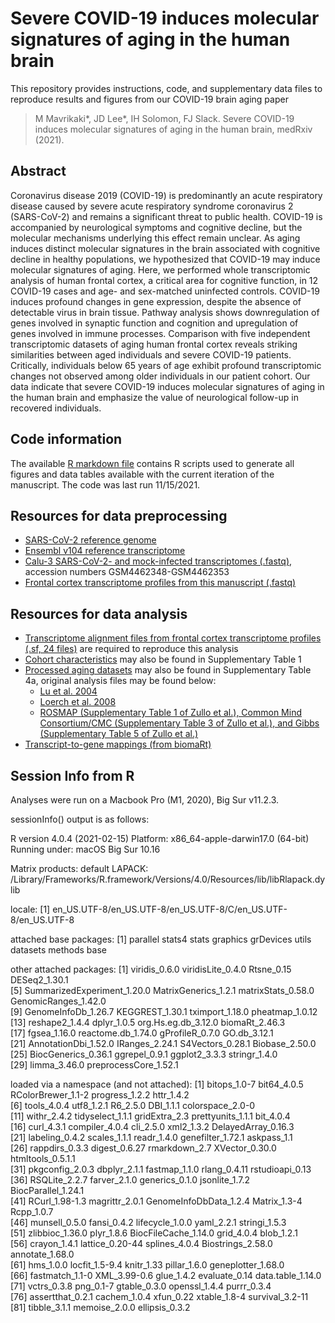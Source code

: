 # Severe COVID-19 induces molecular signatures of aging in the human brain
This repository provides instructions, code, and supplementary data files to reproduce results and figures from our COVID-19 brain aging paper 
> M Mavrikaki*, JD Lee*, IH Solomon, FJ Slack. Severe COVID-19 induces molecular signatures of aging in the human brain, medRxiv (2021). 

## Abstract

Coronavirus disease 2019 (COVID-19) is predominantly an acute respiratory disease caused by severe acute respiratory syndrome coronavirus 2 (SARS-CoV-2) and remains a significant threat to public health. COVID-19 is accompanied by neurological symptoms and cognitive decline, but the molecular mechanisms underlying this effect remain unclear. As aging induces distinct molecular signatures in the brain associated with cognitive decline in healthy populations, we hypothesized that COVID-19 may induce molecular signatures of aging. Here, we performed whole transcriptomic analysis of human frontal cortex, a critical area for cognitive function, in 12 COVID-19 cases and age- and sex-matched uninfected controls. COVID-19 induces profound changes in gene expression, despite the absence of detectable virus in brain tissue. Pathway analysis shows downregulation of genes involved in synaptic function and cognition and upregulation of genes involved in immune processes. Comparison with five independent transcriptomic datasets of aging human frontal cortex reveals striking similarities between aged individuals and severe COVID-19 patients. Critically, individuals below 65 years of age exhibit profound transcriptomic changes not observed among older individuals in our patient cohort. Our data indicate that severe COVID-19 induces molecular signatures of aging in the human brain and emphasize the value of neurological follow-up in recovered individuals.

## Code information

The available [R markdown file](https://github.com/jonathandlee12/covid19-brain/blob/main/covid19_aging_rscripts_final.Rmd) contains R scripts used to generate all figures and data tables available with the current iteration of the manuscript. The code was last run 11/15/2021. 

## Resources for data preprocessing
- [SARS-CoV-2 reference genome](https://www.ncbi.nlm.nih.gov/nuccore/1798174254)
- [Ensembl v104 reference transcriptome](http://ftp.ensembl.org/pub/release-104/fasta/homo_sapiens/cdna/Homo_sapiens.GRCh38.cdna.all.fa.gz)
- [Calu-3 SARS-CoV-2- and mock-infected transcriptomes (.fastq)](https://www.ncbi.nlm.nih.gov/geo/query/acc.cgi?acc=GSE147507), accession numbers GSM4462348-GSM4462353
- [Frontal cortex transcriptome profiles from this manuscript (.fastq)](https://www.ncbi.nlm.nih.gov/geo/query/acc.cgi?acc=GSE188847)

## Resources for data analysis
- [Transcriptome alignment files from frontal cortex transcriptome profiles (.sf, 24 files)](https://www.ncbi.nlm.nih.gov/geo/query/acc.cgi?acc=GSE188847) are required to reproduce this analysis
- [Cohort characteristics](https://github.com/jonathandlee12/covid19-brain/blob/main/TableS1_patient_info.csv) may also be found in Supplementary Table 1
- [Processed aging datasets](https://github.com/jonathandlee12/covid19-brain/blob/main/master_aging_genesets.txt) may also be found in Supplementary Table 4a, original analysis files may be found below:
  - [Lu et al. 2004](https://static-content.springer.com/esm/art%3A10.1038%2Fnature02661/MediaObjects/41586_2004_BFnature02661_MOESM5_ESM.xls)
  - [Loerch et al. 2008](https://doi.org/10.1371/journal.pone.0003329.s007)
  - [ROSMAP (Supplementary Table 1 of Zullo et al.), Common Mind Consortium/CMC (Supplementary Table 3 of Zullo et al.), and Gibbs (Supplementary Table 5 of Zullo et al.)](https://static-content.springer.com/esm/art%3A10.1038%2Fs41586-019-1647-8/MediaObjects/41586_2019_1647_MOESM3_ESM.zip)
- [Transcript-to-gene mappings (from biomaRt)](https://github.com/jonathandlee12/covid19-brain/blob/main/tx2gene.txt)

## Session Info from R

Analyses were run on a Macbook Pro (M1, 2020), Big Sur v11.2.3. 

sessionInfo() output is as follows:

R version 4.0.4 (2021-02-15)
Platform: x86_64-apple-darwin17.0 (64-bit)
Running under: macOS Big Sur 10.16

Matrix products: default
LAPACK: /Library/Frameworks/R.framework/Versions/4.0/Resources/lib/libRlapack.dylib

locale:
[1] en_US.UTF-8/en_US.UTF-8/en_US.UTF-8/C/en_US.UTF-8/en_US.UTF-8

attached base packages:
[1] parallel  stats4    stats     graphics  grDevices utils     datasets  methods   base     

other attached packages:
 [1] viridis_0.6.0               viridisLite_0.4.0           Rtsne_0.15                  DESeq2_1.30.1              
 [5] SummarizedExperiment_1.20.0 MatrixGenerics_1.2.1        matrixStats_0.58.0          GenomicRanges_1.42.0       
 [9] GenomeInfoDb_1.26.7         KEGGREST_1.30.1             tximport_1.18.0             pheatmap_1.0.12            
[13] reshape2_1.4.4              dplyr_1.0.5                 org.Hs.eg.db_3.12.0         biomaRt_2.46.3             
[17] fgsea_1.16.0                reactome.db_1.74.0          gProfileR_0.7.0             GO.db_3.12.1               
[21] AnnotationDbi_1.52.0        IRanges_2.24.1              S4Vectors_0.28.1            Biobase_2.50.0             
[25] BiocGenerics_0.36.1         ggrepel_0.9.1               ggplot2_3.3.3               stringr_1.4.0              
[29] limma_3.46.0                preprocessCore_1.52.1      

loaded via a namespace (and not attached):
 [1] bitops_1.0-7           bit64_4.0.5            RColorBrewer_1.1-2     progress_1.2.2         httr_1.4.2            
 [6] tools_4.0.4            utf8_1.2.1             R6_2.5.0               DBI_1.1.1              colorspace_2.0-0      
[11] withr_2.4.2            tidyselect_1.1.1       gridExtra_2.3          prettyunits_1.1.1      bit_4.0.4             
[16] curl_4.3.1             compiler_4.0.4         cli_2.5.0              xml2_1.3.2             DelayedArray_0.16.3   
[21] labeling_0.4.2         scales_1.1.1           readr_1.4.0            genefilter_1.72.1      askpass_1.1           
[26] rappdirs_0.3.3         digest_0.6.27          rmarkdown_2.7          XVector_0.30.0         htmltools_0.5.1.1     
[31] pkgconfig_2.0.3        dbplyr_2.1.1           fastmap_1.1.0          rlang_0.4.11           rstudioapi_0.13       
[36] RSQLite_2.2.7          farver_2.1.0           generics_0.1.0         jsonlite_1.7.2         BiocParallel_1.24.1   
[41] RCurl_1.98-1.3         magrittr_2.0.1         GenomeInfoDbData_1.2.4 Matrix_1.3-4           Rcpp_1.0.7            
[46] munsell_0.5.0          fansi_0.4.2            lifecycle_1.0.0        yaml_2.2.1             stringi_1.5.3         
[51] zlibbioc_1.36.0        plyr_1.8.6             BiocFileCache_1.14.0   grid_4.0.4             blob_1.2.1            
[56] crayon_1.4.1           lattice_0.20-44        splines_4.0.4          Biostrings_2.58.0      annotate_1.68.0       
[61] hms_1.0.0              locfit_1.5-9.4         knitr_1.33             pillar_1.6.0           geneplotter_1.68.0    
[66] fastmatch_1.1-0        XML_3.99-0.6           glue_1.4.2             evaluate_0.14          data.table_1.14.0     
[71] vctrs_0.3.8            png_0.1-7              gtable_0.3.0           openssl_1.4.4          purrr_0.3.4           
[76] assertthat_0.2.1       cachem_1.0.4           xfun_0.22              xtable_1.8-4           survival_3.2-11       
[81] tibble_3.1.1           memoise_2.0.0          ellipsis_0.3.2        
